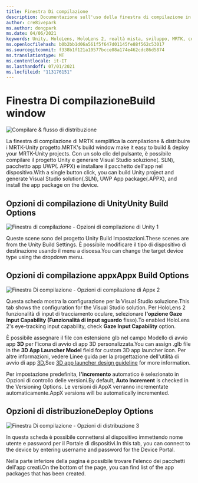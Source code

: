 ```yaml
---
title: Finestra Di compilazione
description: Documentazione sull'uso della finestra di compilazione in MRTK per Unity.
author: cre8ivepark
ms.author: dongpark
ms.date: 04/06/2021
keywords: Unity, HoloLens, HoloLens 2, realtà mista, sviluppo, MRTK, compilazione, finestra di compilazione, strumenti
ms.openlocfilehash: b0b2bb1d06a561f5f647d01145fe88f562c53017
ms.sourcegitcommit: f338b1f121a10577bcce08a174e462cdc86d5874
ms.translationtype: MT
ms.contentlocale: it-IT
ms.lasthandoff: 07/01/2021
ms.locfileid: "113176151"
---
```

# <a name="build-window"></a><span data-ttu-id="3b01a-104">Finestra Di compilazione</span><span class="sxs-lookup"><span data-stu-id="3b01a-104">Build window</span></span>
![Compilare & flusso di distribuzione](images/MRTK_BuildWindow0.png)

<span data-ttu-id="3b01a-106">La finestra di compilazione di MRTK semplifica la compilazione & distribuire i MRTK-Unity progetto.</span><span class="sxs-lookup"><span data-stu-id="3b01a-106">MRTK's build window make it easy to build & deploy your MRTK-Unity projects.</span></span> <span data-ttu-id="3b01a-107">Con un solo clic del pulsante, è possibile compilare il progetto Unity e generare Visual Studio soluzione(. SLN), pacchetto app UWP(. APPX) e installare il pacchetto dell'app nel dispositivo.</span><span class="sxs-lookup"><span data-stu-id="3b01a-107">With a single button click, you can build Unity project and generate Visual Studio solution(.SLN), UWP App package(.APPX), and install the app package on the device.</span></span> 


## <a name="unity-build-options"></a><span data-ttu-id="3b01a-108">Opzioni di compilazione di Unity</span><span class="sxs-lookup"><span data-stu-id="3b01a-108">Unity Build Options</span></span>
![Finestra di compilazione - Opzioni di compilazione di Unity 1](images/MRTK_BuildWindow1.png)

<span data-ttu-id="3b01a-110">Queste scene sono del progetto Unity Build Impostazioni.</span><span class="sxs-lookup"><span data-stu-id="3b01a-110">These scenes are from the Unity Build Settings.</span></span> <span data-ttu-id="3b01a-111">È possibile modificare il tipo di dispositivo di destinazione usando il menu a discesa.</span><span class="sxs-lookup"><span data-stu-id="3b01a-111">You can change the target device type using the dropdown menu.</span></span>

## <a name="appx-build-options"></a><span data-ttu-id="3b01a-112">Opzioni di compilazione appx</span><span class="sxs-lookup"><span data-stu-id="3b01a-112">Appx Build Options</span></span>
![Finestra Di compilazione - Opzioni di compilazione di Appx 2](images/MRTK_BuildWindow2.png)

<span data-ttu-id="3b01a-114">Questa scheda mostra la configurazione per la Visual Studio soluzione.</span><span class="sxs-lookup"><span data-stu-id="3b01a-114">This tab shows the configuration for the Visual Studio solution.</span></span> <span data-ttu-id="3b01a-115">Per HoloLens 2 funzionalità di input di tracciamento oculare, selezionare **l'opzione Gaze Input Capability (Funzionalità di input sguardo** fisso).</span><span class="sxs-lookup"><span data-stu-id="3b01a-115">To enabled HoloLens 2's eye-tracking input capability, check **Gaze Input Capability** option.</span></span> 

<span data-ttu-id="3b01a-116">È possibile assegnare il file con estensione glb nel campo Modello di avvio app **3D** per l'icona di avvio di app 3D personalizzata.</span><span class="sxs-lookup"><span data-stu-id="3b01a-116">You can assign .glb file in the **3D App Launcher Model** field for custom 3D app launcher icon.</span></span> <span data-ttu-id="3b01a-117">Per altre informazioni, vedere Linee guida per la progettazione dell'utilità di avvio di app [3D.](/windows/mixed-reality/distribute/3d-app-launcher-design-guidance)</span><span class="sxs-lookup"><span data-stu-id="3b01a-117">See [3D app launcher design guideline](/windows/mixed-reality/distribute/3d-app-launcher-design-guidance) for more information.</span></span>

<span data-ttu-id="3b01a-118">Per impostazione predefinita, **l'incremento** automatico è selezionato in Opzioni di controllo delle versioni.</span><span class="sxs-lookup"><span data-stu-id="3b01a-118">By default, **Auto Increment** is checked in the Versioning Options.</span></span> <span data-ttu-id="3b01a-119">Le versioni di AppX verranno incrementate automaticamente.</span><span class="sxs-lookup"><span data-stu-id="3b01a-119">AppX versions will be automatically incremented.</span></span>


## <a name="deploy-options"></a><span data-ttu-id="3b01a-120">Opzioni di distribuzione</span><span class="sxs-lookup"><span data-stu-id="3b01a-120">Deploy Options</span></span>
![Finestra Di compilazione - Opzioni di distribuzione 3](images/MRTK_BuildWindow3.png)

<span data-ttu-id="3b01a-122">In questa scheda è possibile connettersi al dispositivo immettendo nome utente e password per il Portale di dispositivi.</span><span class="sxs-lookup"><span data-stu-id="3b01a-122">In this tab, you can connect to the device by entering username and password for the Device Portal.</span></span> 

<span data-ttu-id="3b01a-123">Nella parte inferiore della pagina è possibile trovare l'elenco dei pacchetti dell'app creati.</span><span class="sxs-lookup"><span data-stu-id="3b01a-123">On the bottom of the page, you can find list of the app packages that has been created.</span></span> 


